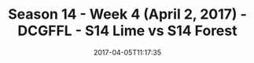 ---
title: Season 14 - Week 4 (April 2, 2017) - DCGFFL - S14 Lime vs S14 Forest
teams-score:
- team: _teams/s14-lime.md
  score:
- team: _teams/s14-forest.md
  score: 12
mvp: Garbage & Scott C
game-ball: RJ & Levert
season: 14
week: 4
date: '2017-04-05T11:17:35'
pageid: season-14-week-4-april-2-2017-5098-vs-5095
---